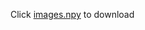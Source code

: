 Click [images.npy](https://drive.google.com/file/d/1ws3vPoQoZaQKuj-1dF8eX4PrD-b-VRWn/view?usp=sharing) to download
